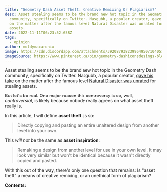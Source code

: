 ```yaml
---
title: "Geometry Dash Asset Theft: Creative Remixing Or Plagiarism?"
desc: Asset stealing seems to be the brand new hot topic in the Geometry Dash
  community, specifically on Twitter. Nasgubb, a popular creator, gave his take
  on the matter after the famous level Natural Disaster was unrated for stealing
  assets.
date: 2022-11-11T06:23:52.658Z
tags:
  - opinion
author: moldymacaronix
image: https://cdn.discordapp.com/attachments/392087938239954950/1040513475958558790/IMG_0463.jpg
imageSource: https://www.pinterest.ca/pin/geometry-dashiconsdesings-block-in-2022--1038783470272551035/
---
```

Asset stealing seems to be the brand new hot topic in the Geometry Dash community, specifically on Twitter. Nasgubb, a popular creator, [gave his take]() on the matter after the famous level [Natural Disaster was unrated](/posts/geometry-dash-extreme-demon-natural-disaster-unrated-following-accusations/) for stealing assets.

But let's be real. One major reason this controversy is so, well, *controversial*, is likely because nobody really agrees on what asset theft really is.

In this article, I will define **asset theft** as so:

> Directly copying and pasting an entire unaltered design from another level into your own.

This *will not* be the same as **asset inspiration**:

> Remaking a design from another level for use in your own level. It may look very similar but won't be identical because it wasn't directly copied and pasted.

With this out of the way, there's only one question that remains: Is "asset theft" a means of creative remixing, or an unethical form of plagiarism?

**Contents:**